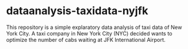 # dataanalysis-taxidata-nyjfk
This repository is a simple explaratory data analysis of taxi data of New York City.  A taxi company in New York City (NYC) decided wants to optimize the number of cabs waiting at JFK International Airport.
